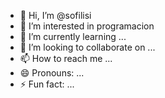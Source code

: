 - 👋 Hi, I’m @sofilisi
- 👀 I’m interested in programacion
- 🌱 I’m currently learning ...
- 💞️ I’m looking to collaborate on ...
- 📫 How to reach me ...
- 😄 Pronouns: ...
- ⚡ Fun fact: ...

<!---
sofilisi/sofilisi is a ✨ special ✨ repository because its `README.md` (this file) appears on your GitHub profile.
You can click the Preview link to take a look at your changes.
--->
